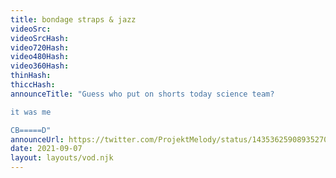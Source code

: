 ```yaml
---
title: bondage straps & jazz
videoSrc: 
videoSrcHash: 
video720Hash: 
video480Hash: 
video360Hash: 
thinHash: 
thiccHash: 
announceTitle: "Guess who put on shorts today science team? 

it was me

CB=====D"
announceUrl: https://twitter.com/ProjektMelody/status/1435362590893527040
date: 2021-09-07
layout: layouts/vod.njk
---
```

